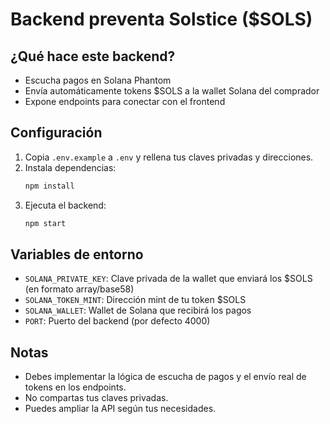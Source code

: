 # Backend preventa Solstice ($SOLS)

## ¿Qué hace este backend?
- Escucha pagos en Solana Phantom
- Envía automáticamente tokens $SOLS a la wallet Solana del comprador
- Expone endpoints para conectar con el frontend

## Configuración
1. Copia `.env.example` a `.env` y rellena tus claves privadas y direcciones.
2. Instala dependencias:
   ```bash
   npm install
   ```
3. Ejecuta el backend:
   ```bash
   npm start
   ```

## Variables de entorno
- `SOLANA_PRIVATE_KEY`: Clave privada de la wallet que enviará los $SOLS (en formato array/base58)
- `SOLANA_TOKEN_MINT`: Dirección mint de tu token $SOLS
- `SOLANA_WALLET`: Wallet de Solana que recibirá los pagos
- `PORT`: Puerto del backend (por defecto 4000)

## Notas
- Debes implementar la lógica de escucha de pagos y el envío real de tokens en los endpoints.
- No compartas tus claves privadas.
- Puedes ampliar la API según tus necesidades.
